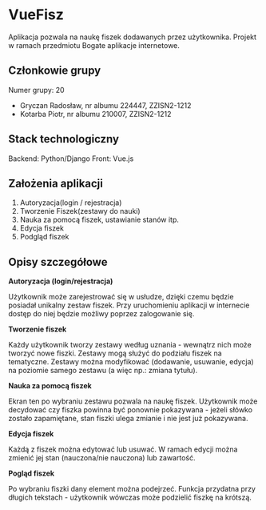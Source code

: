 # VueFisz

Aplikacja pozwala na naukę fiszek dodawanych przez użytkownika. Projekt w ramach przedmiotu Bogate aplikacje internetowe.

## Członkowie grupy
Numer grupy: 20
* Gryczan Radosław, nr albumu 224447, ZZISN2-1212
* Kotarba Piotr, nr albumu 210007, ZZISN2-1212

## Stack technologiczny
Backend: Python/Django
Front: Vue.js

## Założenia aplikacji

1. Autoryzacja(login / rejestracja)
2. Tworzenie Fiszek(zestawy do nauki)
3. Nauka za pomocą fiszek, ustawianie stanów itp.
4. Edycja fiszek
5. Podgląd fiszek

## Opisy szczegółowe

**Autoryzacja (login/rejestracja)**

Użytkownik może zarejestrować się w usłudze, dzięki czemu będzie posiadał unikalny zestaw fiszek. Przy uruchomieniu aplikacji w internecie dostęp do niej będzie możliwy poprzez zalogowanie się.


**Tworzenie fiszek**

Każdy użytkownik tworzy zestawy według uznania - wewnątrz nich może tworzyć nowe fiszki. Zestawy mogą służyć do podziału fiszek na tematyczne. Zestawy można modyfikować (dodawanie, usuwanie, edycja) na poziomie samego zestawu (a więc np.: zmiana tytułu).


**Nauka za pomocą fiszek**

Ekran ten po wybraniu zestawu pozwala na naukę fiszek. Użytkownik może decydować czy fiszka powinna być ponownie pokazywana - jeżeli słówko zostało zapamiętane, stan fiszki ulega zmianie i nie jest już pokazywana.


**Edycja fiszek** 

Każdą z fiszek można edytować lub usuwać. W ramach edycji można zmienić jej stan (nauczona/nie nauczona) lub zawartość.


**Pogląd fiszek**

Po wybraniu fiszki dany element można podejrzeć. Funkcja przydatna przy długich tekstach - użytkownik wówczas może podzielić fiszkę na krótszą.
